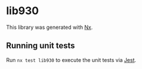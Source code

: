 # lib930

This library was generated with [Nx](https://nx.dev).

## Running unit tests

Run `nx test lib930` to execute the unit tests via [Jest](https://jestjs.io).
